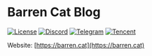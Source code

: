 # Barren Cat Blog
[![License](https://img.shields.io/github/license/nhmeow/nhmeow-blog.svg)](https://github.com/nhmeow/nhmeow-blog/blob/master/LICENSE.md)
[![Discord](https://img.shields.io/discord/742554648195498084?logo=discord)](https://discord.gg/Yy82NY3)
[![Telegram](https://img.shields.io/badge/chat-telegram-blue?logo=telegram)](https://t.me/nhfans)
[![Tencent](https://img.shields.io/badge/chat-151333132-orange.svg?logo=tencent-qq)](https://jq.qq.com/?_wv=1027&k=DNj9xKZ5)

Website: [https://barren.cat](https://barren.cat)
